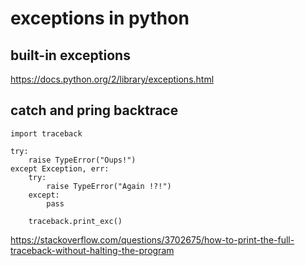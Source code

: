 # exceptions in python

## built-in exceptions

https://docs.python.org/2/library/exceptions.html


## catch and pring backtrace

```
import traceback

try:
    raise TypeError("Oups!")
except Exception, err:
    try:
        raise TypeError("Again !?!")
    except:
        pass

    traceback.print_exc()
```

https://stackoverflow.com/questions/3702675/how-to-print-the-full-traceback-without-halting-the-program
